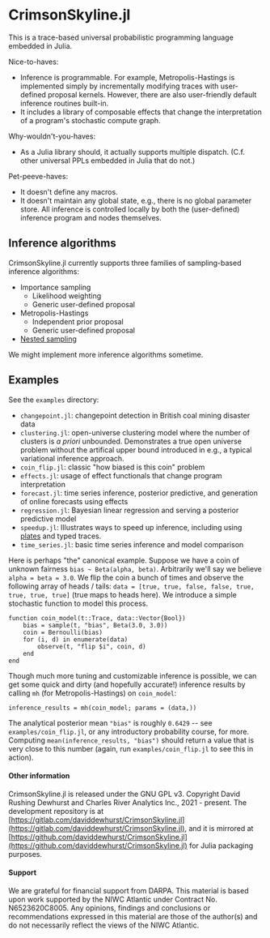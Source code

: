 # CrimsonSkyline.jl

This is a trace-based universal probabilistic programming language embedded in Julia. 

Nice-to-haves:
+ Inference is programmable. For example, Metropolis-Hastings is implemented simply by incrementally modifying
    traces with user-defined proposal kernels.
    However, there are also user-friendly default inference routines built-in. 
+ It includes a library of composable effects that change the interpretation of a program's stochastic compute graph.

Why-wouldn't-you-haves:
+ As a Julia library should, it actually supports multiple dispatch. (C.f. other universal PPLs embedded in Julia that do not.)

Pet-peeve-haves:
+ It doesn't define any macros. 
+ It doesn't maintain any global state, e.g., there is no global parameter store. All inference is controlled locally by both the (user-defined) inference program and nodes themselves.

## Inference algorithms
CrimsonSkyline.jl currently supports three families of sampling-based inference algorithms:

+ Importance sampling
    + Likelihood weighting
    + Generic user-defined proposal
+ Metropolis-Hastings
    + Independent prior proposal
    + Generic user-defined proposal
+ [Nested sampling](https://projecteuclid.org/journals/bayesian-analysis/volume-1/issue-4/Nested-sampling-for-general-Bayesian-computation/10.1214/06-BA127.full)

We might implement more inference algorithms sometime.

## Examples

See the `examples` directory:

+ `changepoint.jl`: changepoint detection in British coal mining disaster data
+ `clustering.jl`: open-universe clustering model where the number of clusters is *a priori* unbounded. Demonstrates a true open universe problem without the artifical upper bound introduced in e.g., a typical variational inference approach.
+ `coin_flip.jl`: classic "how biased is this coin" problem
+ `effects.jl`: usage of effect functionals that change program interpretation
+ `forecast.jl`: time series inference, posterior predictive, and generation of online forecasts using effects
+ `regression.jl`: Bayesian linear regression and serving a posterior predictive model
+ `speedup.jl`: Illustrates ways to speed up inference, including using [plates](https://en.wikipedia.org/wiki/Plate_notation) and typed traces.
+ `time_series.jl`: basic time series inference and model comparison

Here is perhaps "the" canonical example. Suppose we have a coin of unknown fairness 
`bias ~ Beta(alpha, beta)`. Arbitrarily we'll say we believe `alpha = beta = 3.0`. 
We flip the coin a bunch of times and observe the following array of heads / tails:
`data = [true, true, false, false, true, true, true, true]` (true maps to heads here).
We introduce a simple stochastic function to model this process.

```
function coin_model(t::Trace, data::Vector{Bool})
    bias = sample(t, "bias", Beta(3.0, 3.0))
    coin = Bernoulli(bias)
    for (i, d) in enumerate(data)
        observe(t, "flip $i", coin, d)
    end
end
```

Though much more tuning and customizable inference is possible, we can get some quick
and dirty (and hopefully accurate!) inference results by calling `mh` (for Metropolis-Hastings) on `coin_model`:

```
inference_results = mh(coin_model; params = (data,))
```
The analytical posterior mean `"bias"` is roughly `0.6429` -- see `examples/coin_flip.jl`, or any introductory probability course, for more.
Computing `mean(inference_results, "bias")` should return a value that is very close to this number (again, run `examples/coin_flip.jl` to see this in action).

#### Other information
CrimsonSkyline.jl is released under the GNU GPL v3. Copyright David Rushing Dewhurst and Charles River Analytics Inc., 2021 - present. The development repository is at [https://gitlab.com/daviddewhurst/CrimsonSkyline.jl](https://gitlab.com/daviddewhurst/CrimsonSkyline.jl), and it is mirrored at [https://github.com/daviddewhurst/CrimsonSkyline.jl](https://github.com/daviddewhurst/CrimsonSkyline.jl) for Julia packaging purposes.

#### Support
We are grateful for financial support from DARPA. 
This material is based upon work supported by the NIWC Atlantic under Contract No. N6523620C8005. 
Any opinions, findings and conclusions or recommendations expressed in this material are those of the author(s) and do not necessarily reflect the views of the NIWC Atlantic.